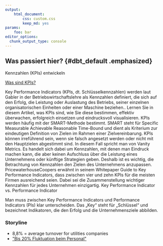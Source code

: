 ```yaml
---
output: 
    html_document:
        css: custom.css
        keep_md: yes
params:
    foo: bar
editor_options: 
  chunk_output_type: console
---
```


<style type="text/css">
.main-container {
  max-width: 1800px;
  margin-left: auto;
  margin-right: auto;
}
</style>



## Was passiert hier? {#dbt_default .emphasized}

Kennzahlen (KPIs) entwickeln

[Was sind KPIs?](https://www.tableau.com/de-de/learn/articles/what-is-kpi)

Key Performance Indicators (KPIs, dt. Schlüsselkennzahlen) werden laut Gabler in
der Betriebswirtschaftslehre als Kennzahlen definiert, die sich auf den Erfolg,
die Leistung oder Auslastung des Betriebs, seiner einzelnen organisatorischen
Einheiten oder einer Maschine beziehen.. Lernen Sie in diesem Artikel, was KPIs
sind, wie Sie diese bestimmen, effektiv überwachen, erfolgreich einsetzen und
eindrucksvoll visualisieren. KPIs werden häufig mit der SMART-Methode bestimmt.
SMART steht für Specific Measurable Achievable Reasonable Time-Bound und dient
als Kriterium zur eindeutigen Definition von Zielen im Rahmen einer
Zielvereinbarung. KPIs können irreführend sein, wenn sie falsch angesetzt werden
oder nicht mit den Hauptzielen abgestimmt sind. In diesem Fall spricht man von
Vanity Metrics. Es handelt sich dabei um Kennzahlen, mit denen man Eindruck
machen kann, die aber keinen Aufschluss über die Leistung eines Unternehmens
oder künftige Strategien geben. Deshalb ist es wichtig, die Betrachtung von
Kennzahlen den Zielen des Unternehmens anzupassen. PricewaterhouseCoopers
erwähnt in seinem Whitepaper Guide to Key Performance Indicators, dass zwischen
vier und zehn KPIs für die meisten Firmen ausreichend seien. Dabei sei die
Zusammenstellung wichtiger Kennzahlen für jedes Unternehmen einzigartig. Key
Performance Indicator vs. Performance Indicator

Man muss zwischen Key Performance Indicators und Performance Indicators (PIs)
klar unterscheiden. Das „Key“ steht für „Schlüssel“ und bezeichnet Indikatoren,
die den Erfolg und die Unternehmensziele abbilden.

### Storyline

- 8,8% = average turnover for utilities companies
- ["Bis 20% Fluktuation beim Personal"](https://www.dvz.de/rubriken/menschen/detail/news/bis-20-prozent-fluktuation-beim-personal.html)
